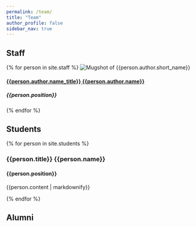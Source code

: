 ```yaml
---
permalink: /team/
title: "Team"
author_profile: false
sidebar_nav: true
---
```


## Staff

{% for person in site.staff %}
  ![Mugshot of {{person.author.short_name}}]({{site.url}}{{site.baseurl}}{{person.author.image_file}})
  <h4> <a href = "{{site.url}}{{site.baseurl}}{{person.url}}"> {{person.author.name_title}} {{person.author.name}} </a> </h4>
  <h5> {{person.position}} </h5>
  
{% endfor %}

## Students

{% for person in site.students %}
  <h3> {{person.title}} {{person.name}} </h3>
  <h4> {{person.position}} </h4>
  <p> {{person.content | markdownify}} </p>
  
  
{% endfor %}

## Alumni